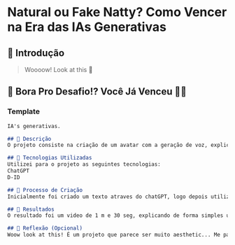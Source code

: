 # Natural ou Fake Natty? Como Vencer na Era das IAs Generativas

## 🚀 Introdução

> Woooow! Look at this 👀

## 🎯 Bora Pro Desafio!? Você Já Venceu 💪🤓


### Template

```markdown
IA's generativas.

## 📒 Descrição
O projeto consiste na criação de um avatar com a geração de voz, explicando um pouco sobre as IA's generativas.

## 🤖 Tecnologias Utilizadas
Utilizei para o projeto as seguintes tecnologias:
ChatGPT
D-ID

## 🧐 Processo de Criação
Inicialmente foi criado um texto atraves do chatGPT, logo depois utilizei o D-ID para a escolha do avatar, voz e criação do video. 

## 🚀 Resultados
O resultado foi um video de 1 m e 30 seg, explicando de forma simples um pouco sobre as IA's generativas.

## 💭 Reflexão (Opcional)
Woow look at this! É um projeto que parece ser muito aesthetic... Me parece totalmente natural, mas vamos ao veredito. Totalmente Natty!




